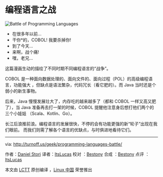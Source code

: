 # 编程语言之战

![Battle of Programming Languages](./programming-languages-battle.png)

- 在很多年以前...
- 干你\*的，COBOL! 我要杀掉你!
- 到了今天...
- 来啊，战个痛!
- 嘿，老兄...

这篇漫画生动的描绘了不同时期不同编程语言的“战争”。

COBOL 是一种面向数据处理的、面向文件的、面向过程（POL）的高级编程语言，功能强大
，但缺点是语法繁杂，代码冗长（看它肥的）。而 Java 当时还是个弱小的新生事物。

后来，Java 慢慢发展壮大了，内存吃的越来越多了（都和 COBOL 一样又高又肥了），当
Java 准备再去打一架的时候，COBOL 提醒他注意身后想打他们两个的三个小娃娃
（Scala、Kotlin、Go）。

长江后浪推前浪。编程语言的发展很快，不停的会有功能更强的新“轮子”出现在我们眼前。
而我们则需了解各个语言的优缺点，与时俱进地看待它们。

---

via: http://turnoff.us/geek/programming-languages-battle/

作者：[Daniel Stori][a] 译者：[ItsLucas](https://github.com/ItsLucas) 校对
：[Bestony](https://github.com/bestony) 合成
：[Bestony](https://github.com/bestony) 点评
：[ItsLucas](https://github.com/ItsLucas)

本文由 [LCTT](https://github.com/LCTT/TranslateProject) 原创编译
，[Linux 中国](https://linux.cn/) 荣誉推出

[a]: http://turnoff.us/about/
